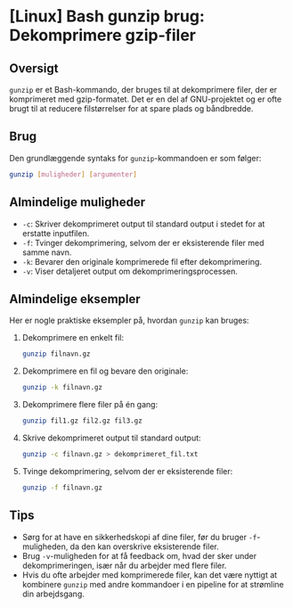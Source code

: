 # [Linux] Bash gunzip brug: Dekomprimere gzip-filer

## Oversigt
`gunzip` er et Bash-kommando, der bruges til at dekomprimere filer, der er komprimeret med gzip-formatet. Det er en del af GNU-projektet og er ofte brugt til at reducere filstørrelser for at spare plads og båndbredde.

## Brug
Den grundlæggende syntaks for `gunzip`-kommandoen er som følger:

```bash
gunzip [muligheder] [argumenter]
```

## Almindelige muligheder
- `-c`: Skriver dekomprimeret output til standard output i stedet for at erstatte inputfilen.
- `-f`: Tvinger dekomprimering, selvom der er eksisterende filer med samme navn.
- `-k`: Bevarer den originale komprimerede fil efter dekomprimering.
- `-v`: Viser detaljeret output om dekomprimeringsprocessen.

## Almindelige eksempler
Her er nogle praktiske eksempler på, hvordan `gunzip` kan bruges:

1. Dekomprimere en enkelt fil:
   ```bash
   gunzip filnavn.gz
   ```

2. Dekomprimere en fil og bevare den originale:
   ```bash
   gunzip -k filnavn.gz
   ```

3. Dekomprimere flere filer på én gang:
   ```bash
   gunzip fil1.gz fil2.gz fil3.gz
   ```

4. Skrive dekomprimeret output til standard output:
   ```bash
   gunzip -c filnavn.gz > dekomprimeret_fil.txt
   ```

5. Tvinge dekomprimering, selvom der er eksisterende filer:
   ```bash
   gunzip -f filnavn.gz
   ```

## Tips
- Sørg for at have en sikkerhedskopi af dine filer, før du bruger `-f`-muligheden, da den kan overskrive eksisterende filer.
- Brug `-v`-muligheden for at få feedback om, hvad der sker under dekomprimeringen, især når du arbejder med flere filer.
- Hvis du ofte arbejder med komprimerede filer, kan det være nyttigt at kombinere `gunzip` med andre kommandoer i en pipeline for at strømline din arbejdsgang.